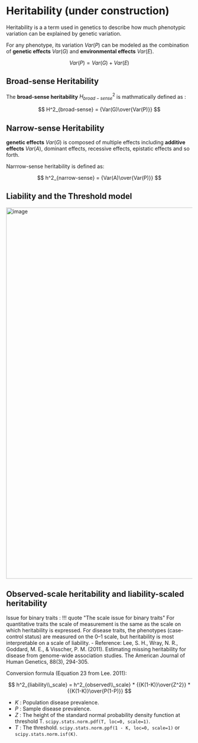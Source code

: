 # Heritability (under construction)

Heritability is a a term used in genetics to describe how much phenotypic variation can be explained by genetic variation.

For any phenotype, its variation $Var(P)$ can be modeled as the combination of **genetic effects** $Var(G)$ and **environmental effects** $Var(E)$.

$$
Var(P) = Var(G) + Var(E)
$$

## Broad-sense Heritability

The **broad-sense heritability** $H^2_{broad-sense}$ is mathmatically defined as :

$$
H^2_{broad-sense} = {Var(G)\over{Var(P)}}
$$


## Narrow-sense Heritability

**genetic effects** $Var(G)$ is composed of multiple effects including **additive effects** $Var(A)$, dominant effects, recessive effects, epistatic effects and so forth.

Narrrow-sense heritability is defined as: 

$$
h^2_{narrow-sense} = {Var(A)\over{Var(P)}}
$$

## Liability and the Threshold model

<img width="1004" alt="image" src="https://user-images.githubusercontent.com/40289485/211184406-be57ac1b-8074-4098-bdff-2eb55dd91b30.png">

## Observed-scale heritability and liability-scaled heritability

Issue for binary traits : 
!!! quote "The scale issue for binary traits"
    For quantitative traits the scale of measurement is the same as the scale on which heritability is expressed. For disease traits, the phenotypes (case-control status) are measured on the 0–1 scale, but heritability is most interpretable on a scale of liability.
    - Reference: Lee, S. H., Wray, N. R., Goddard, M. E., & Visscher, P. M. (2011). Estimating missing heritability for disease from genome-wide association studies. The American Journal of Human Genetics, 88(3), 294-305.

Conversion formula (Equation 23 from Lee. 2011):

$$
h^2_{liability\\_scale} = h^2_{observed\\_scale} * {{K(1-K)}\over{Z^2}} *  {{K(1-K)}\over{P(1-P)}}
$$

- $K$ : Population disease prevalence.
- $P$ : Sample disease prevalence.
- $Z$ : The height of the standard normal probability density function at threshold T. `scipy.stats.norm.pdf(T, loc=0, scale=1)`.
- $T$ : The threshold. `scipy.stats.norm.ppf(1 - K, loc=0, scale=1)` or `scipy.stats.norm.isf(K)`.

